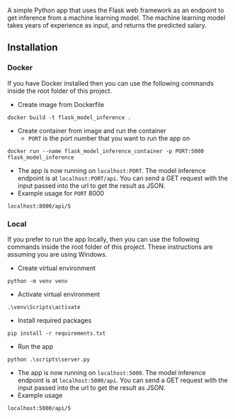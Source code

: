A simple Python app that uses the Flask web framework as an endpoint to get inference from a machine learning model. The machine learning model takes years of experience as input, and returns the predicted salary.

## Installation
### Docker
  If you have Docker installed then you can use the following commands inside the root folder of this project.
  - Create image from Dockerfile
  ```
  docker build -t flask_model_inference .
  ``` 
  - Create container from image and run the container
    - `PORT` is the port number that you want to run the app on
  ```
  docker run --name flask_model_inference_container -p PORT:5000 flask_model_inference
  ```
  - The app is now running on `localhost:PORT`. The model inference endpoint is at `localhost:PORT/api`. You can send a GET request with the input passed into the url to get the result as JSON.
  - Example usage for `PORT` 8000
  ```
  localhost:8000/api/5
  ```
### Local
  If you prefer to run the app locally, then you can use the following commands inside the root folder of this project. These instructions are assuming you are using Windows.
  - Create virtual environment
  ```
  python -m venv venv
  ```
  - Activate virtual environment
  ```
  .\venv\Scripts\activate
  ```
  - Install required packages
  ```
  pip install -r requirements.txt
  ```
  - Run the app
  ```
  python .\scripts\server.py
  ```
  - The app is now running on `localhost:5000`. The model inference endpoint is at `localhost:5000/api`. You can send a GET request with the input passed into the url to get the result as JSON.
  - Example usage
  ```
  localhost:5000/api/5
  ```
